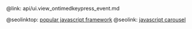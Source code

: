 @link: api/ui.view_ontimedkeypress_event.md

@seolinktop: [popular javascript framework](https://webix.com)
@seolink: [javascript carousel](https://webix.com/widget/carousel/)